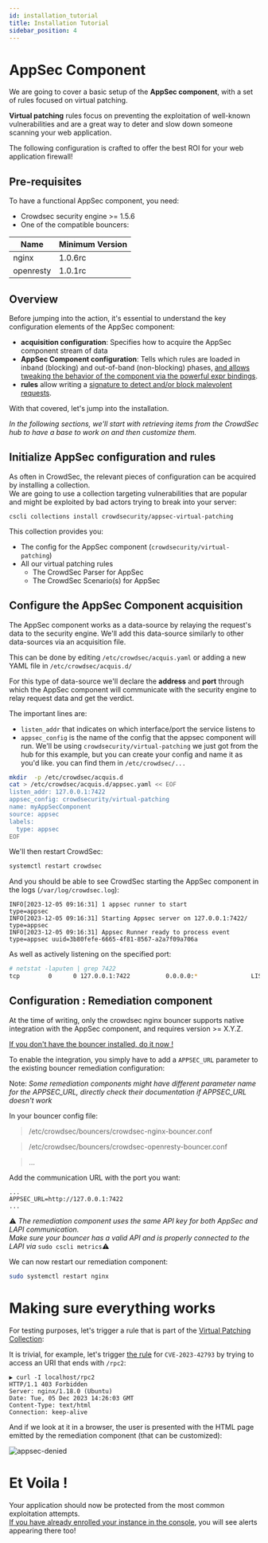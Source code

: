 ```yaml
---
id: installation_tutorial
title: Installation Tutorial
sidebar_position: 4
---
```


# AppSec Component

We are going to cover a basic setup of the **AppSec component**, with a set of rules focused on virtual patching.

**Virtual patching** rules focus on preventing the exploitation of well-known vulnerabilities and are a great way to deter and slow down someone scanning your web application.

The following configuration is crafted to offer the best ROI for your web application firewall!

## Pre-requisites

To have a functional AppSec component, you need:

- Crowdsec security engine >= 1.5.6
- One of the compatible bouncers:

<!-- @kka min nginx & openresty version-->

| Name          | Minimum Version |
| ------------- | --------------- |
| nginx         | 1.0.6rc         |
| openresty     | 1.0.1rc         |

## Overview

Before jumping into the action, it's essential to understand the key configuration elements of the AppSec component:

- **acquisition configuration**: Specifies how to acquire the AppSec component stream of data
- **AppSec Component configuration**: Tells which rules are loaded in inband (blocking) and out-of-band (non-blocking)
  phases, [and allows tweaking the behavior of the component via the powerful expr bindings](/appsec/rules.md). <!--@sbl we need anchor for the on_whatever and expr helpers -->
- **rules** allow writing a [signature to detect and/or block malevolent requests](/appsec/rules.md).

With that covered, let's jump into the installation.

_In the following sections, we'll start with retrieving items from the CrowdSec hub to have a base to work on and then customize them._

## Initialize AppSec configuration and rules

As often in CrowdSec, the relevant pieces of configuration can be acquired by installing a collection.  
We are going to use a collection targeting vulnerabilities that are popular and might be exploited by bad actors trying to break into your server:

<!-- @tko fix collection name -->

```
cscli collections install crowdsecurity/appsec-virtual-patching
```

This collection provides you:

- The config for the AppSec component (`crowdsecurity/virtual-patching`)
- All our virtual patching rules
  - The CrowdSec Parser for AppSec
  - The CrowdSec Scenario(s) for AppSec

## Configure the AppSec Component acquisition

The AppSec component works as a data-source by relaying the request's data to the security engine. We'll add this data-source similarly to other data-sources via an acquisition file.

This can be done by editing `/etc/crowdsec/acquis.yaml` or adding a new YAML file in `/etc/crowdsec/acquis.d/`

For this type of data-source we'll declare the **address** and **port** through which the AppSec component will communicate with the security engine to relay request data and get the verdict.

The important lines are:

- `listen_addr` that indicates on which interface/port the service listens to
- `appsec_config` is the name of the config that the appsec component will run. We'll be using `crowdsecurity/virtual-patching` we just got from the hub for this example, but you can create your config and name it as you'd like. you can find them in `/etc/crowdsec/...`

```bash
mkdir  -p /etc/crowdsec/acquis.d
cat > /etc/crowdsec/acquis.d/appsec.yaml << EOF
listen_addr: 127.0.0.1:7422
appsec_config: crowdsecurity/virtual-patching
name: myAppSecComponent
source: appsec
labels:
  type: appsec
EOF
```

We'll then restart CrowdSec:

```bash
systemctl restart crowdsec
```

And you should be able to see CrowdSec starting the AppSec component in the logs (`/var/log/crowdsec.log`):

```
INFO[2023-12-05 09:16:31] 1 appsec runner to start                      type=appsec
INFO[2023-12-05 09:16:31] Starting Appsec server on 127.0.0.1:7422/     type=appsec
INFO[2023-12-05 09:16:31] Appsec Runner ready to process event          type=appsec uuid=3b80fefe-6665-4f81-8567-a2a7f09a706a
```

As well as actively listening on the specified port:

```bash
# netstat -laputen | grep 7422
tcp        0      0 127.0.0.1:7422          0.0.0.0:*               LISTEN      0          6923691    779516/crowdsec

```

## Configuration : Remediation component

<!-- @kka fix version -->

At the time of writing, only the crowdsec nginx bouncer supports native integration with the AppSec component, and requires version >= X.Y.Z.

[If you don't have the bouncer installed, do it now !](https://docs.crowdsec.net/u/bouncers/nginx)

To enable the integration, you simply have to add a `APPSEC_URL` parameter to the existing bouncer remediation configuration: 

Note: *Some remediation components might have different parameter name for the APPSEC_URL, directly check their documentation if APPSEC_URL doesn't work*


In your bouncer config file:
> /etc/crowdsec/bouncers/crowdsec-nginx-bouncer.conf 

> /etc/crowdsec/bouncers/crowdsec-openresty-bouncer.conf

> ...

Add the communication URL with the port you want:
```
...
APPSEC_URL=http://127.0.0.1:7422
...
```

:warning: _The remediation component uses the same API key for both AppSec and LAPI communication._  
_Make sure your bouncer has a valid API and is properly connected to the LAPI via_ `sudo cscli metrics`:warning:

We can now restart our remediation component:

```bash
sudo systemctl restart nginx
```

# Making sure everything works

For testing purposes, let's trigger a rule that is part of the [Virtual Patching Collection](https://app.crowdsec.net/hub/author/crowdsecurity/collections/appsec-virtual-patching):

It is trivial, for example, let's trigger [the rule](https://app.crowdsec.net/hub/author/crowdsecurity/appsec-rules/vpatch-CVE-2023-42793) for `CVE-2023-42793` by trying to access an URI that ends with `/rpc2`:
```
▶ curl -I localhost/rpc2
HTTP/1.1 403 Forbidden
Server: nginx/1.18.0 (Ubuntu)
Date: Tue, 05 Dec 2023 14:26:03 GMT
Content-Type: text/html
Connection: keep-alive
```

And if we look at it in a browser, the user is presented with the HTML page emitted by the remediation component (that can be customized):

![appsec-denied](/img/appsec_denied.png)

# Et Voila !

Your application should now be protected from the most common exploitation attempts.   
[If you have already enrolled your instance in the console](/docs/next/console/enrollment), you will see alerts appearing there too!

